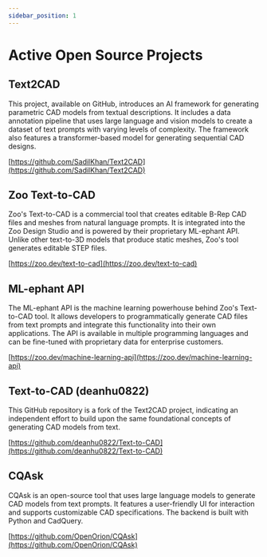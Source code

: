 ```yaml
---
sidebar_position: 1
---
```


# Active Open Source Projects

## Text2CAD

This project, available on GitHub, introduces an AI framework for generating parametric CAD models from textual descriptions. It includes a data annotation pipeline that uses large language and vision models to create a dataset of text prompts with varying levels of complexity. The framework also features a transformer-based model for generating sequential CAD designs.

[https://github.com/SadilKhan/Text2CAD](https://github.com/SadilKhan/Text2CAD)

## Zoo Text-to-CAD

Zoo's Text-to-CAD is a commercial tool that creates editable B-Rep CAD files and meshes from natural language prompts. It is integrated into the Zoo Design Studio and is powered by their proprietary ML-ephant API. Unlike other text-to-3D models that produce static meshes, Zoo's tool generates editable STEP files.

[https://zoo.dev/text-to-cad](https://zoo.dev/text-to-cad)

## ML-ephant API

The ML-ephant API is the machine learning powerhouse behind Zoo's Text-to-CAD tool. It allows developers to programmatically generate CAD files from text prompts and integrate this functionality into their own applications. The API is available in multiple programming languages and can be fine-tuned with proprietary data for enterprise customers.

[https://zoo.dev/machine-learning-api](https://zoo.dev/machine-learning-api)

## Text-to-CAD (deanhu0822)

This GitHub repository is a fork of the Text2CAD project, indicating an independent effort to build upon the same foundational concepts of generating CAD models from text.

[https://github.com/deanhu0822/Text-to-CAD](https://github.com/deanhu0822/Text-to-CAD)

## CQAsk

CQAsk is an open-source tool that uses large language models to generate CAD models from text prompts. It features a user-friendly UI for interaction and supports customizable CAD specifications. The backend is built with Python and CadQuery.

[https://github.com/OpenOrion/CQAsk](https://github.com/OpenOrion/CQAsk)
